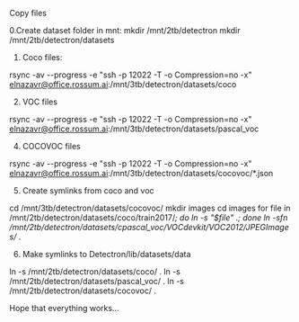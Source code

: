 Copy files


0.Create dataset folder in mnt:
mkdir /mnt/2tb/detectron
mkdir /mnt/2tb/detectron/datasets 


1. Coco files:

rsync -av --progress -e "ssh -p 12022 -T -o Compression=no -x" elnazavr@office.rossum.ai:/mnt/3tb/detectron/datasets/coco 

2. VOC files

rsync -av --progress -e "ssh -p 12022 -T -o Compression=no -x" elnazavr@office.rossum.ai:/mnt/3tb/detectron/datasets/pascal_voc

4. COCOVOC files

rsync -av --progress -e "ssh -p 12022 -T -o Compression=no -x" elnazavr@office.rossum.ai:/mnt/3tb/detectron/datasets/cocovoc/*.json

5. Create symlinks from coco and voc

cd /mnt/3tb/detectron/datasets/cocovoc/
mkdir images 
cd images
for file in /mnt/2tb/detectron/datasets/coco/train2017/*; do  ln -s "$file" .; done
ln -sfn /mnt/2tb/detectron/datasets/cpascal_voc/VOCdevkit/VOC2012/JPEGImages/* .

6. Make symlinks to Detectron/lib/datasets/data

ln -s /mnt/2tb/detectron/datasets/coco/ .
ln -s /mnt/2tb/detectron/datasets/pascal_voc/ .
ln -s /mnt/2tb/detectron/datasets/cocovoc/ .

Hope that everything works...
